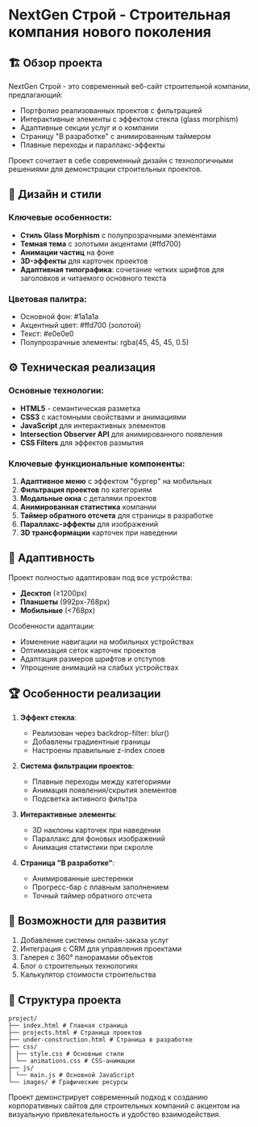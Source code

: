 # NextGen Строй - Строительная компания нового поколения

## 🏗️ Обзор проекта
NextGen Строй - это современный веб-сайт строительной компании, предлагающий:
- Портфолио реализованных проектов с фильтрацией
- Интерактивные элементы с эффектом стекла (glass morphism)
- Адаптивные секции услуг и о компании
- Страницу "В разработке" с анимированным таймером
- Плавные переходы и параллакс-эффекты

Проект сочетает в себе современный дизайн с технологичными решениями для демонстрации строительных проектов.

## 🎨 Дизайн и стили
### Ключевые особенности:
- **Стиль Glass Morphism** с полупрозрачными элементами
- **Темная тема** с золотыми акцентами (#ffd700)
- **Анимации частиц** на фоне
- **3D-эффекты** для карточек проектов
- **Адаптивная типографика**: сочетание четких шрифтов для заголовков и читаемого основного текста

### Цветовая палитра:
- Основной фон: #1a1a1a
- Акцентный цвет: #ffd700 (золотой)
- Текст: #e0e0e0
- Полупрозрачные элементы: rgba(45, 45, 45, 0.5)

## ⚙️ Техническая реализация
### Основные технологии:
- **HTML5** - семантическая разметка
- **CSS3** с кастомными свойствами и анимациями
- **JavaScript** для интерактивных элементов
- **Intersection Observer API** для анимированного появления
- **CSS Filters** для эффектов размытия

### Ключевые функциональные компоненты:
1. **Адаптивное меню** с эффектом "бургер" на мобильных
2. **Фильтрация проектов** по категориям
3. **Модальные окна** с деталями проектов
4. **Анимированная статистика** компании
5. **Таймер обратного отсчета** для страницы в разработке
6. **Параллакс-эффекты** для изображений
7. **3D трансформации** карточек при наведении

## 📱 Адаптивность
Проект полностью адаптирован под все устройства:
- **Десктоп** (≥1200px)
- **Планшеты** (992px-768px)
- **Мобильные** (<768px)

Особенности адаптации:
- Изменение навигации на мобильных устройствах
- Оптимизация сеток карточек проектов
- Адаптация размеров шрифтов и отступов
- Упрощение анимаций на слабых устройствах

## 🏆 Особенности реализации
1. **Эффект стекла**:
   - Реализован через backdrop-filter: blur()
   - Добавлены градиентные границы
   - Настроены правильные z-index слоев

2. **Система фильтрации проектов**:
   - Плавные переходы между категориями
   - Анимация появления/скрытия элементов
   - Подсветка активного фильтра

3. **Интерактивные элементы**:
   - 3D наклоны карточек при наведении
   - Параллакс для фоновых изображений
   - Анимация статистики при скролле

4. **Страница "В разработке"**:
   - Анимированные шестеренки
   - Прогресс-бар с плавным заполнением
   - Точный таймер обратного отсчета

## 🚀 Возможности для развития
1. Добавление системы онлайн-заказа услуг
2. Интеграция с CRM для управления проектами
3. Галерея с 360° панорамами объектов
4. Блог о строительных технологиях
5. Калькулятор стоимости строительства

## 📂 Структура проекта
```
project/  
├── index.html # Главная страница  
├── projects.html # Страница проектов  
├── under-construction.html # Страница в разработке  
├── css/  
│ ├── style.css # Основные стили  
│ └── animations.css # CSS-анимации  
├── js/  
│ └── main.js # Основной JavaScript  
└── images/ # Графические ресурсы
```
Проект демонстрирует современный подход к созданию корпоративных сайтов для строительных компаний с акцентом на визуальную привлекательность и удобство взаимодействия.
